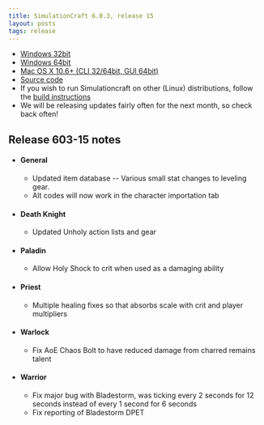 ```yaml
---
title: SimulationCraft 6.0.3, release 15
layout: posts
tags: release
---
```

* [Windows 32bit](http://downloads.simulationcraft.org/simc-603-15-win32-12-06-1349281.zip)
* [Windows 64bit](http://downloads.simulationcraft.org/simc-603-15-win64-12-06-1349281.zip)
* [Mac OS X 10.6+ (CLI 32/64bit, GUI 64bit)](http://downloads.simulationcraft.org/simc-603-15-osx-x86.dmg)
* [Source code](http://downloads.simulationcraft.org/simc-603-15-source.zip)
* If you wish to run Simulationcraft on other (Linux) distributions, follow the [build instructions](http://code.google.com/p/simulationcraft/wiki/HowToBuild)
* We will be releasing updates fairly often for the next month, so check back often!
## Release 603-15 notes
* #### General
  * Updated item database -- Various small stat changes to leveling gear.
  * Alt codes will now work in the character importation tab
* #### Death Knight
  * Updated Unholy action lists and gear
* #### Paladin
  * Allow Holy Shock to crit when used as a damaging ability
* #### Priest
  * Multiple healing fixes so that absorbs scale with crit and player multipliers
* #### Warlock
  * Fix AoE Chaos Bolt to have reduced damage from charred remains talent
* #### Warrior
  * Fix major bug with Bladestorm, was ticking every 2 seconds for 12 seconds instead of every 1 second for 6 seconds
  * Fix reporting of Bladestorm DPET